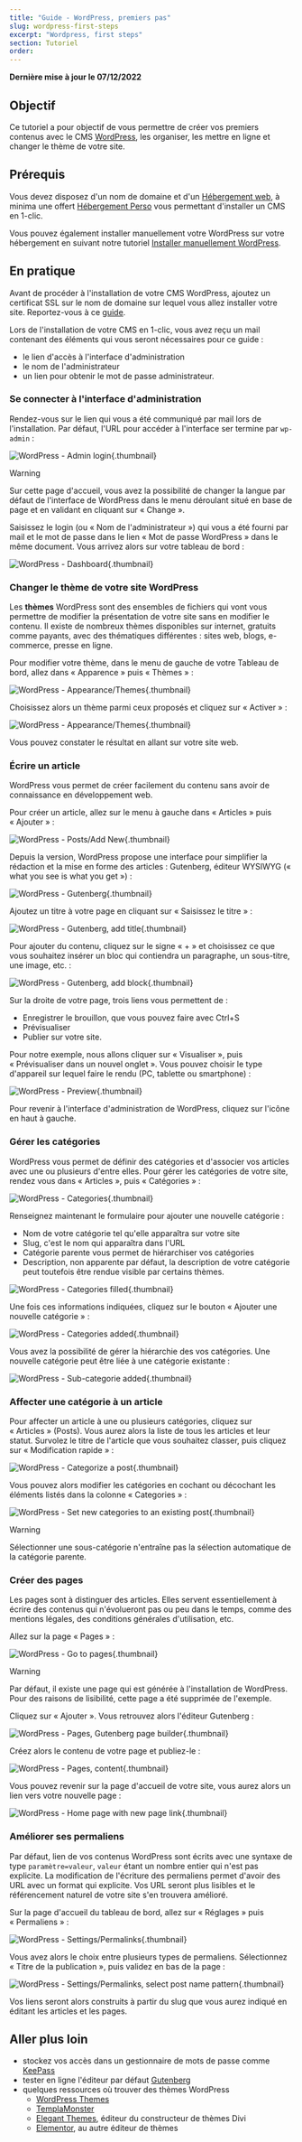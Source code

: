 ```yaml
---
title: "Guide - WordPress, premiers pas"
slug: wordpress-first-steps
excerpt: "Wordpress, first steps"
section: Tutoriel
order: 
---
```


**Dernière mise à jour le 07/12/2022**

## Objectif

Ce tutoriel a pour objectif de vous permettre de créer vos premiers contenus avec le CMS [WordPress](https://wordpress.org/), les organiser, les mettre en ligne et changer le thème de votre site.

## Prérequis

Vous devez disposez d'un nom de domaine et d'un [Hébergement web](https://www.ovhcloud.com/fr/web-hosting/), à minima une offert [Hébergement Perso](https://www.ovhcloud.com/fr/web-hosting/personal-offer/) vous permettant d'installer un CMS en 1-clic.

Vous pouvez également installer manuellement votre WordPress sur votre hébergement en suivant notre tutoriel [Installer manuellement WordPress](https://docs.ovh.com/fr/hosting/installer-manuellement-wordpress/).

## En pratique

Avant de procéder à l'installation de votre CMS WordPress, ajoutez un certificat SSL sur le nom de domaine sur lequel vous allez installer votre site. Reportez-vous à ce [guide](https://docs.ovh.com/fr/hosting/passer-site-internet-https-ssl/#etape-1-activer-le-certificat-ssl-sur-lhebergement).

Lors de l'installation de votre CMS en 1-clic, vous avez reçu un mail contenant des éléments qui vous seront nécessaires pour ce guide&nbsp;:

- le lien d'accès à l'interface d'administration
- le nom de l'administrateur
- un lien pour obtenir le mot de passe administrateur.

### Se connecter à l'interface d'administration

Rendez-vous sur le lien qui vous a été communiqué par mail lors de l'installation. Par défaut, l'URL pour accéder à l'interface ser termine par `wp-admin`&nbsp;:

![WordPress - Admin login](images/wordpress_first_steps%5B1%5D.png){.thumbnail}

> [!warning]
> 
> Sur cette page d'accueil, vous avez la possibilité de changer la langue par défaut de l'interface de WordPress dans le menu déroulant situé en base de page et en validant en cliquant sur «&nbsp;Change&nbsp;».

Saisissez le login (ou «&nbsp;Nom de l'administrateur&nbsp;») qui vous a été fourni par mail et le mot de passe dans le lien «&nbsp;Mot de passe WordPress&nbsp;» dans le même document. Vous arrivez alors sur votre tableau de bord&nbsp;:

![WordPress - Dashboard](images/wordpress_first_steps%5B2%5D.png){.thumbnail}

### Changer le thème de votre site WordPress

Les **thèmes** WordPress sont des ensembles de fichiers qui vont vous permettre de modifier la présentation de votre site sans en modifier le contenu. Il existe de nombreux thèmes disponibles sur internet, gratuits comme payants, avec des thématiques différentes&nbsp;: sites web, blogs, e-commerce, presse en ligne.

Pour modifier votre thème, dans le menu de gauche de votre Tableau de bord, allez dans «&nbsp;Apparence&nbsp;» puis «&nbsp;Thèmes&nbsp;»&nbsp;:

![WordPress - Appearance/Themes](images/wordpress_first_steps%5B3%5D.png){.thumbnail}

Choisissez alors un thème parmi ceux proposés et cliquez sur «&nbsp;Activer&nbsp;»&nbsp;:

![WordPress - Appearance/Themes](images/wordpress_first_steps%5B4%5D.png){.thumbnail}

Vous pouvez constater le résultat en allant sur votre site web.

### Écrire un article

WordPress vous permet de créer facilement du contenu sans avoir de connaissance en développement web.

Pour créer un article, allez sur le menu à gauche dans «&nbsp;Articles&nbsp;» puis «&nbsp;Ajouter&nbsp;»&nbsp;:

![WordPress - Posts/Add New](images/wordpress_first_steps%5B5%5D.png){.thumbnail}

Depuis la version, WordPress propose une interface pour simplifier la rédaction et la mise en forme des articles&nbsp;: Gutenberg, éditeur WYSIWYG (« what you see is what you get »)&nbsp;:

![WordPress - Gutenberg](images/wordpress_first_steps%5B6%5D.png){.thumbnail}

Ajoutez un titre à votre page en cliquant sur «&nbsp;Saisissez le titre&nbsp;»&nbsp;:

![WordPress - Gutenberg, add title](images/wordpress_first_steps%5B7%5D.png){.thumbnail}

Pour ajouter du contenu, cliquez sur le signe «&nbsp;+&nbsp;» et choisissez ce que vous souhaitez insérer un bloc qui contiendra un paragraphe, un sous-titre, une image, etc.&nbsp;:

![WordPress - Gutenberg, add block](images/wordpress_first_steps%5B8%5D.png){.thumbnail}

Sur la droite de votre page, trois liens vous permettent de&nbsp;:

- Enregistrer le brouillon, que vous pouvez faire avec Ctrl+S
- Prévisualiser
- Publier sur votre site.

Pour notre exemple, nous allons cliquer sur «&nbsp;Visualiser&nbsp;», puis «&nbsp;Prévisualiser dans un nouvel onglet&nbsp;». Vous pouvez choisir le type d'appareil sur lequel faire le rendu (PC, tablette ou smartphone)&nbsp;:

![WordPress - Preview](images/wordpress_first_steps%5B10%5D.png){.thumbnail}

Pour revenir à l'interface d'administration de WordPress, cliquez sur l'icône en haut à gauche.

### Gérer les catégories

WordPress vous permet de définir des catégories et d'associer vos articles avec une ou plusieurs d'entre elles. Pour gérer les catégories de votre site, rendez vous dans «&nbsp;Articles&nbsp;», puis «&nbsp;Catégories&nbsp;»&nbsp;:

![WordPress - Categories](images/wordpress_first_steps%5B11%5D.png){.thumbnail}

Renseignez maintenant le formulaire pour ajouter une nouvelle catégorie&nbsp;:

- Nom de votre catégorie tel qu'elle apparaîtra sur votre site
- Slug, c'est le nom qui apparaîtra dans l'URL
- Catégorie parente vous permet de hiérarchiser vos catégories
- Description, non apparente par défaut, la description de votre catégorie peut toutefois être rendue visible par certains thèmes.

![WordPress - Categories filled](images/wordpress_first_steps%5B12%5D.png){.thumbnail}

Une fois ces informations indiquées, cliquez sur le bouton «&nbsp;Ajouter une nouvelle catégorie&nbsp;»&nbsp;:

![WordPress - Categories added](images/wordpress_first_steps%5B13%5D.png){.thumbnail}

Vous avez la possibilité de gérer la hiérarchie des vos catégories. Une nouvelle catégorie peut être liée à une catégorie existante&nbsp;:

![WordPress - Sub-categorie added](images/wordpress_first_steps%5B14%5D.png){.thumbnail}

### Affecter une catégorie à un article

Pour affecter un article à une ou plusieurs catégories, cliquez sur «&nbsp;Articles&nbsp;» (Posts). Vous aurez alors la liste de tous les articles et leur statut. Survolez le titre de l'article que vous souhaitez classer, puis cliquez sur «&nbsp;Modification rapide&nbsp;»&nbsp;:

![WordPress - Categorize a post](images/wordpress_first_steps%5B15%5D.png){.thumbnail}

Vous pouvez alors modifier les catégories en cochant ou décochant les éléments listés dans la colonne «&nbsp;Categories&nbsp;»&nbsp;:

![WordPress - Set new categories to an existing post](images/wordpress_first_steps%5B16%5D.png){.thumbnail}

>[!warning]
>
> Sélectionner une sous-catégorie n'entraîne pas la sélection automatique de la catégorie parente.
>

### Créer des pages

Les pages sont à distinguer des articles. Elles servent essentiellement à écrire des contenus qui n'évolueront pas ou peu dans le temps, comme des mentions légales, des conditions générales d'utilisation, etc.

Allez sur la page «&nbsp;Pages&nbsp;»&nbsp;:

![WordPress - Go to pages](images/wordpress_first_steps%5B17%5D.png){.thumbnail}

>[!warning]
>
> Par défaut, il existe une page qui est générée à l'installation de WordPress. Pour des raisons de lisibilité, cette page a été supprimée de l'exemple.
>

Cliquez sur «&nbsp;Ajouter&nbsp;». Vous retrouvez alors l'éditeur Gutenberg&nbsp;:

![WordPress - Pages, Gutenberg page builder](images/wordpress_first_steps%5B18%5D.png){.thumbnail}

Créez alors le contenu de votre page et publiez-le&nbsp;:

![WordPress - Pages, content](images/wordpress_first_steps%5B19%5D.png){.thumbnail}

Vous pouvez revenir sur la page d'accueil de votre site, vous aurez alors un lien vers votre nouvelle page&nbsp;:

![WordPress - Home page with new page link](images/wordpress_first_steps%5B20%5D.png){.thumbnail}

### Améliorer ses permaliens

Par défaut, lien de vos contenus WordPress sont écrits avec une syntaxe de type `paramètre=valeur`, `valeur` étant un nombre entier qui n'est pas explicite. La modification de l'écriture des permaliens permet d'avoir des URL avec un format qui explicite. Vos URL seront plus lisibles et le référencement naturel de votre site s'en trouvera amélioré.

Sur la page d'accueil du tableau de bord, allez sur «&nbsp;Réglages&nbsp;» puis «&nbsp;Permaliens&nbsp;»&nbsp;:

![WordPress - Settings/Permalinks](images/wordpress_first_steps%5B21%5D.png){.thumbnail}

Vous avez alors le choix entre plusieurs types de permaliens. Sélectionnez «&nbsp;Titre de la publication&nbsp;», puis validez en bas de la page&nbsp;:

![WordPress - Settings/Permalinks, select post name pattern](images/wordpress_first_steps%5B21%5D.png){.thumbnail}

Vos liens seront alors construits à partir du slug que vous aurez indiqué en éditant les articles et les pages.

## Aller plus loin

- stockez vos accès dans un gestionnaire de mots de passe comme [KeePass](https://keepass.info/)
- tester en ligne l'éditeur par défaut [Gutenberg](https://fr.wordpress.org/gutenberg/)
- quelques ressources où trouver des thèmes WordPress
    - [WordPress Themes](https://wordpress.com/fr/themes)
    - [TemplaMonster](https://www.templatemonster.com/fr/type/themes-wordpress/)
    - [Elegant Themes](https://www.elegantthemes.com/), éditeur du constructeur de thèmes Divi
    - [Elementor](https://elementor.com/), au autre éditeur de thèmes